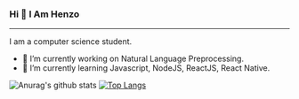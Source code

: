 ### Hi 👋 I Am Henzo
<hr/>

I am a computer science student.
- 🔭 I’m currently working on Natural Language Preprocessing.
- 🌱 I’m currently learning Javascript, NodeJS, ReactJS, React Native.

![Anurag's github stats](https://github-readme-stats.vercel.app/api?username=HenzoVz&show_icons=true&theme=radical) [![Top Langs](https://github-readme-stats.vercel.app/api/top-langs/?username=HenzoVz)](https://github.com/HenzoVz/github-readme-stats)
